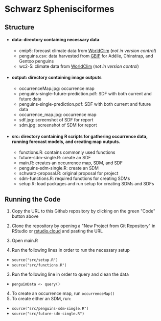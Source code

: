 # Schwarz Sphenisciformes

## Structure

-   #### data: directory containing necessary data
    -   cmip5: forecast climate data from [WorldClim](http://www.worldclim.org) (*not in version control*)
    -   penguins.csv: data harvested from [GBIF](https://www.gbif.org/) for Adélie, Chinstrap, and Gentoo penguins
    -   wc2-5: climate data from [WorldClim](http://www.worldclim.org) (*not in version control*)
-   #### output: directory containing image outputs
    - occurrenceMap.jpg: occurrence map
    - penguins-single-future-prediction.pdf: SDF with both current and future data
    - penguins-single-prediction.pdf: SDF with both current and future data
    - occurrence_map.jpg: occurrence map 
    - sdf.jpg: screenshot of SDF for report
    - sdm.jpg: screenshot of SDM for report
-   #### src: directory containing R scripts for gathering occurrence data, running forecast models, and creating map outputs.
    -   functions.R: contains commonly used functions
    -   future-sdm-single.R: create an SDF
    -   main.R: creates an occurrence map, SDM, and SDF
    -   penguins-sdm-single.R: create an SDM
    -   schwarz-proposal.R: original proposal for project
    -   sdm-functions.R: required functions for creating SDMs
    -   setup.R: load packages and run setup for creating SDMs and SDFs


## Running the Code

1.  Copy the URL to this Github repository by clicking on the green "Code" button above 
2.  Clone the repository by opening a "New Project from Git Repository" in RStudio or [rstudio.cloud](rstudio.cloud) and pasting the URL

3.  Open main.R
4.  Run the following lines in order to run the necessary setup

-   `source("src/setup.R")`
-   `source("src/functions.R")`

3.  Run the following line in order to query and clean the data

-   `penguinData <- query()`

4.  To create an occurrence map, run `occurrenceMap()`
5.  To create either an SDM, run:
-   `source("src/penguins-sdm-single.R")`
-   `source("src/future-sdm-single.R")`
